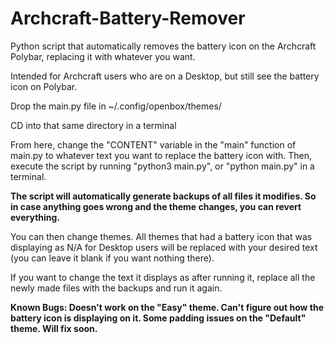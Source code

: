 # Archcraft-Battery-Remover
Python script that automatically removes the battery icon on the Archcraft Polybar, replacing it with whatever you want.

Intended for Archcraft users who are on a Desktop, but still see the battery icon on Polybar.

Drop the main.py file in ~/.config/openbox/themes/

CD into that same directory in a terminal

From here, change the "CONTENT" variable in the "main" function of main.py to whatever text you want to replace the battery icon with.
Then, execute the script by running "python3 main.py", or "python main.py" in a terminal.

**The script will automatically generate backups of all files it modifies. So in case anything goes wrong and the theme changes, you can revert everything.**

You can then change themes. All themes that had a battery icon that was displaying as N/A for Desktop users will be replaced with your desired text (you can leave it blank if you want nothing there).

If you want to change the text it displays as after running it, replace all the newly made files with the backups and run it again.

**Known Bugs: Doesn't work on the "Easy" theme. Can't figure out how the battery icon is displaying on it.
            Some padding issues on the "Default" theme. Will fix soon.**
